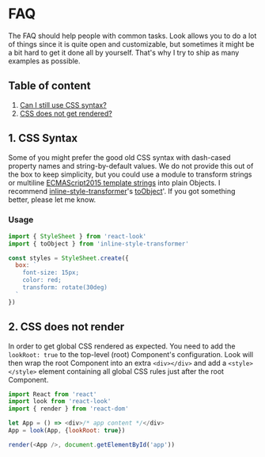 # FAQ
The FAQ should help people with common tasks. Look allows you to do a lot of things since it is quite open and customizable, but sometimes it might be a bit hard to get it done all by yourself. That's why I try to ship as many examples as possible.

## Table of content
1. [Can I still use CSS syntax?](#1-css-syntax)
2. [CSS does not get rendered?](#2-css-does-not-render)

## 1. CSS Syntax
Some of you might prefer the good old CSS syntax with dash-cased property names and string-by-default values.
We do not provide this out of the box to keep simplicity, but you could use a module to transform strings or multiline [ECMAScript2015 template strings](https://developer.mozilla.org/de/docs/Web/JavaScript/Reference/template_strings) into plain Objects.
I recommend [inline-style-transformer](https://github.com/rofrischmann/inline-style-transformer)'s [toObject](https://github.com/rofrischmann/inline-style-transformer#toobjectcss)'. If you got something better, please let me know.

### Usage
```javascript
import { StyleSheet } from 'react-look'
import { toObject } from 'inline-style-transformer'

const styles = StyleSheet.create({
  box: `
    font-size: 15px;
    color: red;
    transform: rotate(30deg)
  `
})
```

## 2. CSS does not render
In order to get global CSS rendered as expected. You need to add the `lookRoot: true` to the top-level (root) Component's configuration. Look will then wrap the root Component into an extra `<div></div>` and add a `<style></style>` element containing all global CSS rules just after the root Component.

```javascript
import React from 'react'
import look from 'react-look'
import { render } from 'react-dom'

let App = () => <div>/* app content */</div>
App = look(App, {lookRoot: true})

render(<App />, document.getElementById('app'))
```
